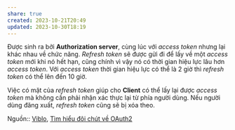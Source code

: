 ```yaml
---
share: true
created: 2023-10-21T20:49
updated: 2023-10-30T18:19
---
```

Được sinh ra bởi **Authorization server**, cùng lúc với _access token_ nhưng lại khác nhau về chức năng. _Refresh token_ sẽ được gửi đi để lấy về một _access token_ mới khi nó hết hạn, cũng chính vì vậy nó có thời gian hiệu lực lâu hơn _access token_. Với _access token_ thời gian hiệu lực có thể là 2 giờ thì _refresh token_ có thể lên đến 10 giờ.

Việc có mặt của _refresh token_ giúp cho **Client** có thể lấy lại được _access token_ mà không cần phải nhận xác thực lại từ phía người dùng. Nếu người dùng đăng xuất, _refresh token_ cũng sẽ bị xóa theo.

Nguồn:: [Viblo](Viblo.md), [Tìm hiểu đôi chút về OAuth2](https://viblo.asia/p/tim-hieu-doi-chut-ve-oauth2-eW65GvMLlDO)
